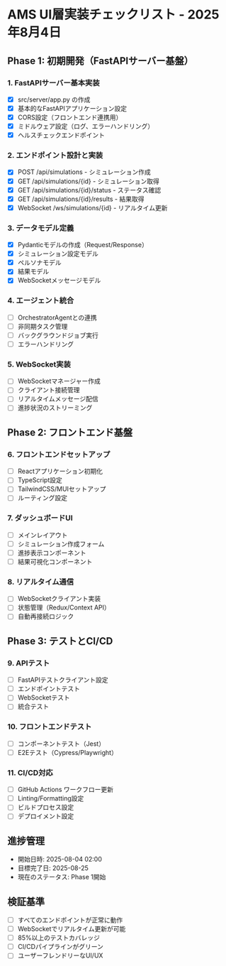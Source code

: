 # AMS UI層実装チェックリスト - 2025年8月4日

## Phase 1: 初期開発（FastAPIサーバー基盤）

### 1. FastAPIサーバー基本実装
- [x] src/server/app.py の作成
- [x] 基本的なFastAPIアプリケーション設定
- [x] CORS設定（フロントエンド連携用）
- [x] ミドルウェア設定（ログ、エラーハンドリング）
- [x] ヘルスチェックエンドポイント

### 2. エンドポイント設計と実装
- [x] POST /api/simulations - シミュレーション作成
- [x] GET /api/simulations/{id} - シミュレーション取得
- [x] GET /api/simulations/{id}/status - ステータス確認
- [x] GET /api/simulations/{id}/results - 結果取得
- [x] WebSocket /ws/simulations/{id} - リアルタイム更新

### 3. データモデル定義
- [x] Pydanticモデルの作成（Request/Response）
- [x] シミュレーション設定モデル
- [x] ペルソナモデル
- [x] 結果モデル
- [x] WebSocketメッセージモデル

### 4. エージェント統合
- [ ] OrchestratorAgentとの連携
- [ ] 非同期タスク管理
- [ ] バックグラウンドジョブ実行
- [ ] エラーハンドリング

### 5. WebSocket実装
- [ ] WebSocketマネージャー作成
- [ ] クライアント接続管理
- [ ] リアルタイムメッセージ配信
- [ ] 進捗状況のストリーミング

## Phase 2: フロントエンド基盤

### 6. フロントエンドセットアップ
- [ ] Reactアプリケーション初期化
- [ ] TypeScript設定
- [ ] TailwindCSS/MUIセットアップ
- [ ] ルーティング設定

### 7. ダッシュボードUI
- [ ] メインレイアウト
- [ ] シミュレーション作成フォーム
- [ ] 進捗表示コンポーネント
- [ ] 結果可視化コンポーネント

### 8. リアルタイム通信
- [ ] WebSocketクライアント実装
- [ ] 状態管理（Redux/Context API）
- [ ] 自動再接続ロジック

## Phase 3: テストとCI/CD

### 9. APIテスト
- [ ] FastAPIテストクライアント設定
- [ ] エンドポイントテスト
- [ ] WebSocketテスト
- [ ] 統合テスト

### 10. フロントエンドテスト
- [ ] コンポーネントテスト（Jest）
- [ ] E2Eテスト（Cypress/Playwright）

### 11. CI/CD対応
- [ ] GitHub Actions ワークフロー更新
- [ ] Linting/Formatting設定
- [ ] ビルドプロセス設定
- [ ] デプロイメント設定

## 進捗管理
- 開始日時: 2025-08-04 02:00
- 目標完了日: 2025-08-25
- 現在のステータス: Phase 1開始

## 検証基準
- [ ] すべてのエンドポイントが正常に動作
- [ ] WebSocketでリアルタイム更新が可能
- [ ] 85%以上のテストカバレッジ
- [ ] CI/CDパイプラインがグリーン
- [ ] ユーザーフレンドリーなUI/UX